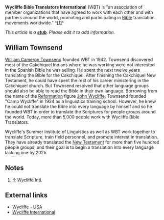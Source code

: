 **Wycliffe Bible Translators International** (WBT) is "an
association of member organizations that have agreed to work with
each other and with partners around the world, promoting and
participating in [Bible](Bible "Bible") translation movements
worldwide." ^[[1]](#note-0)^

*This article is a **[stub](http://www.theopedia.com/Category:Theopedia_stubs "Category:Theopedia stubs")**. Please edit it to add information.*
## William Townsend

[William Cameron Townsend](index.php?title=William_Cameron_Townsend&action=edit&redlink=1 "William Cameron Townsend (page does not exist)")
founded WBT in 1942. Townsend discovered most of the Cakchiquel
Indians where he was working were not interested in the Spanish
Bible he was selling. He spent the next twelve years translating
the Bible for the Cakchiquel. After finishing the Cakchiquel New
Testament, he could have spent the rest of his career ministering
in the Cakchiquel church. But Townsend resolved that other language
groups should also be able to read the Bible in their own language.
Borrowing from the name of the
[Reformation](Reformation "Reformation") figure
[John Wycliffe](John_Wycliffe "John Wycliffe"), Townsend founded
"Camp Wycliffe" in 1934 as a linguistics training school. However,
he knew he could not translate the Bible into every language by
himself and so he founded WBT in order to translate the Scriptures
for people groups around the world. Today, more than 5,000 people
work with Wycliffe Bible Translators.

Wycliffe's Summer Institute of Linguistics as well as WBT work
together to translate Scripture, train field personnel, and promote
interest in translation. They have already translated the
[New Testament](New_Testament "New Testament") for more than five
hundred people groups, and their goal is to begin a translation
into every language lacking one by 2025.

## Notes

1.  [↑](#ref-0)
    [Wycliffe Intl.](http://www.wycliffe.net/about/tabid/449/Default.aspx)

## External links

-   [Wycliffe - USA](http://wycliffe.org/)
-   [Wycliffe International](http://www.wycliffe.net)



